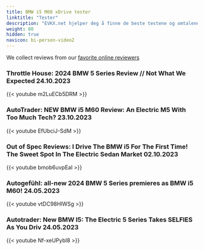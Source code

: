 ```yaml
---
title: BMW i5 M60 xDrive tester
linktitle: "Tester"
description: "EVKX.net hjelper deg å finne de beste testene og omtalene av denne modellen. "
weight: 80
hidden: true
navicon: bi-person-video2
---
```

We collect reviews from our [favorite online reviewers](/guides/evreviewers/)

### Throttle House: 2024 BMW 5 Series Review // Not What We Expected 24.10.2023

{{< youtube m2LuECb5DRM >}}

### AutoTrader: NEW BMW i5 M60 Review: An Electric M5 With Too Much Tech? 23.10.2023

{{< youtube EfUbciJ-SdM >}}

### Out of Spec Reviews: I Drive The BMW i5 For The First Time! The Sweet Spot In The Electric Sedan Market 02.10.2023

{{< youtube bmob6uvpEaI >}}

### Autogefühl: all-new 2024 BMW 5 Series premieres as BMW i5 M60! 24.05.2023

{{< youtube vtDC98HlWSg >}}

### Autotrader: New BMW I5: The Electric 5 Series Takes SELFIES As You Driv 24.05.2023

{{< youtube Nf-xeUPybI8 >}}

